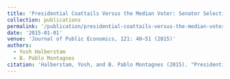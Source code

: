 ```yaml
---
title: 'Presidential Coattails Versus the Median Voter: Senator Selection in U.S. Elections'
collection: publications
permalink: '/publication/presidential-coattails-versus-the-median-voter-senator-selection-in-u-s-elections/'
date: '2015-01-01'
venue: 'Journal of Public Economics, 121: 40–51 (2015)'
authors:
  - Yosh Halberstam
  - B. Pablo Montagnes
citation: 'Halberstam, Yosh, and B. Pablo Montagnes (2015). "Presidential Coattails Versus the Median Voter: Senator Selection in U.S. Elections." <i>Journal of Public Economics</i>, 121: 40–51.'
---
```


